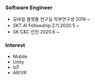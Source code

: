 ### Software Engineer
- 모바일 플랫폼 연구실 학부연구생 2019 ~
- SKT AI Fellowship 2기 2020.5 ~ 
- SK C&C 인턴 2020.6 ~ 

### Interest
- Mobile
- Unity
- IoT
- AR/VR
